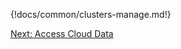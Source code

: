 {!docs/common/clusters-manage.md!}


<div class="next">
<a href="../aws-data/index.html">Next: Access Cloud Data</a>
</div>